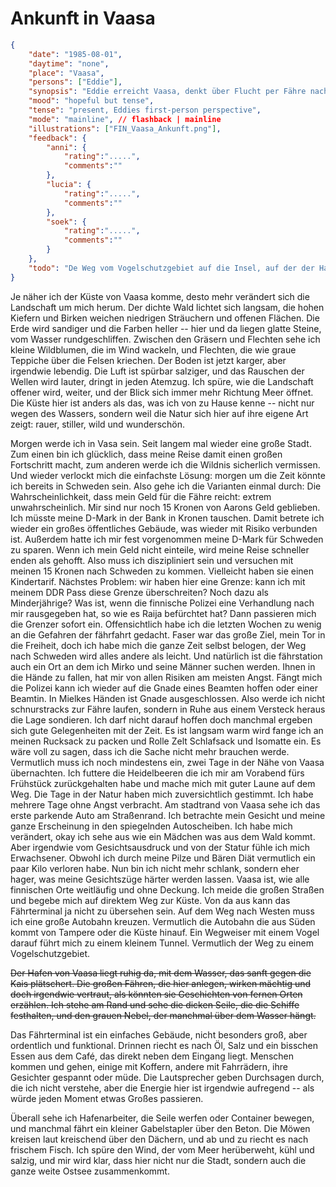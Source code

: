# Ankunft in Vaasa

```json
{
    "date": "1985-08-01",
    "daytime": "none",
    "place": "Vaasa",
    "persons": ["Eddie"],
    "synopsis": "Eddie erreicht Vaasa, denkt über Flucht per Fähre nach und sondiert vorsichtig das Fährterminal.",
    "mood": "hopeful but tense",
    "tense": "present, Eddies first-person perspective",
    "mode": "mainline", // flashback | mainline
    "illustrations": ["FIN_Vaasa_Ankunft.png"],
    "feedback": {
        "anni": {
            "rating":".....",
            "comments":""
        },
        "lucia": {
            "rating":".....",
            "comments":""
        },
        "soek": {
            "rating":".....",
            "comments":""
        }
    },
    "todo": "De Weg vom Vogelschutzgebiet auf die Insel, auf der der Hafen liegt, fehlt. Der Hafen liegt nicht in der Innenstadr. Die letzte Passage braucht von viel Überarbeitung"
}
```

Je näher ich der Küste von Vaasa komme, desto mehr verändert sich die
Landschaft um mich herum. Der dichte Wald lichtet sich langsam, die
hohen Kiefern und Birken weichen niedrigen Sträuchern und offenen
Flächen. Die Erde wird sandiger und die Farben heller -- hier und da
liegen glatte Steine, vom Wasser rundgeschliffen. Zwischen den Gräsern
und Flechten sehe ich kleine Wildblumen, die im Wind wackeln, und
Flechten, die wie graue Teppiche über die Felsen kriechen. Der Boden ist
jetzt karger, aber irgendwie lebendig. Die Luft ist spürbar salziger,
und das Rauschen der Wellen wird lauter, dringt in jeden Atemzug. Ich
spüre, wie die Landschaft offener wird, weiter, und der Blick sich immer
mehr Richtung Meer öffnet. Die Küste hier ist anders als das, was ich
von zu Hause kenne -- nicht nur wegen des Wassers, sondern weil die
Natur sich hier auf ihre eigene Art zeigt: rauer, stiller, wild und
wunderschön.

Morgen werde ich in Vasa sein. Seit langem mal wieder eine große Stadt.
Zum einen bin ich glücklich, dass meine Reise damit einen großen
Fortschritt macht, zum anderen werde ich die Wildnis sicherlich
vermissen. Und wieder verlockt mich die einfachste Lösung: morgen um die
Zeit könnte ich bereits in Schweden sein. Also gehe ich die Varianten
einmal durch: Die Wahrscheinlichkeit, dass mein Geld für die Fähre
reicht: extrem unwahrscheinlich. Mir sind nur noch 15 Kronen von Aarons
Geld geblieben. Ich müsste meine D-Mark in der Bank in Kronen tauschen.
Damit betrete ich wieder ein großes öffentliches Gebäude, was wieder mit
Risiko verbunden ist. Außerdem hatte ich mir fest vorgenommen meine
D-Mark für Schweden zu sparen. Wenn ich mein Geld nicht einteile, wird
meine Reise schneller enden als gehofft. Also muss ich diszipliniert
sein und versuchen mit meinen 15 Kronen nach Schweden zu kommen.
Vielleicht haben sie einen Kindertarif. Nächstes Problem: wir haben hier
eine Grenze: kann ich mit meinem DDR Pass diese Grenze überschreiten?
Noch dazu als Minderjährige? Was ist, wenn die finnische Polizei eine
Verhandlung nach mir rausgegeben hat, so wie es Raija befürchtet hat?
Dann passieren mich die Grenzer sofort ein. Offensichtlich habe ich die
letzten Wochen zu wenig an die Gefahren der fährfahrt gedacht. Faser war
das große Ziel, mein Tor in die Freiheit, doch ich habe mich die ganze
Zeit selbst belogen, der Weg nach Schweden wird alles andere als leicht.
Und natürlich ist die fährstation auch ein Ort an dem ich Mirko und
seine Männer suchen werden. Ihnen in die Hände zu fallen, hat mir von
allen Risiken am meisten Angst. Fängt mich die Polizei kann ich wieder
auf die Gnade eines Beamten hoffen oder einer Beamtin. In Mielkes Händen
ist Gnade ausgeschlossen. Also werde ich nicht schnurstracks zur Fähre
laufen, sondern in Ruhe aus einem Versteck heraus die Lage sondieren.
Ich darf nicht darauf hoffen doch manchmal ergeben sich gute
Gelegenheiten mit der Zeit. Es ist langsam warm wird fange ich an meinen
Rucksack zu packen und Rolle Zelt Schlafsack und Isomatte ein. Es wäre
voll zu sagen, dass ich die Sache nicht mehr brauchen werde. Vermutlich
muss ich noch mindestens ein, zwei Tage in der Nähe von Vaasa
übernachten. Ich futtere die Heidelbeeren die ich mir am Vorabend fürs
Frühstück zurückgehalten habe und mache mich mit guter Laune auf dem
Weg. Die Tage in der Natur haben mich zuversichtlich gestimmt. Ich habe
mehrere Tage ohne Angst verbracht. Am stadtrand von Vaasa sehe ich das
erste parkende Auto am Straßenrand. Ich betrachte mein Gesicht und meine
ganze Erscheinung in den spiegelnden Autoscheiben. Ich habe mich
verändert, okay ich sehe aus wie ein Mädchen was aus dem Wald kommt.
Aber irgendwie vom Gesichtsausdruck und von der Statur fühle ich mich
Erwachsener. Obwohl ich durch meine Pilze und Bären Diät vermutlich ein
paar Kilo verloren habe. Nun bin ich nicht mehr schlank, sondern eher
hager, was meine Gesichtszüge härter werden lassen. Vaasa ist, wie alle
finnischen Orte weitläufig und ohne Deckung. Ich meide die großen
Straßen und begebe mich auf direktem Weg zur Küste. Von da aus kann das
Fährterminal ja nicht zu übersehen sein. Auf dem Weg nach Westen muss
ich eine große Autobahn kreuzen. Vermutlich die Autobahn die aus Süden
kommt von Tampere oder die Küste hinauf. Ein Wegweiser mit einem Vogel
darauf führt mich zu einem kleinem Tunnel. Vermutlich der Weg zu einem
Vogelschutzgebiet.

~~Der Hafen von Vaasa liegt ruhig da, mit dem Wasser, das sanft gegen
die Kais plätschert. Die großen Fähren, die hier anlegen, wirken mächtig
und doch irgendwie vertraut, als könnten sie Geschichten von fernen
Orten erzählen. Ich stehe am Rand und sehe die dicken Seile, die die
Schiffe festhalten, und den grauen Nebel, der manchmal über dem Wasser
hängt.~~

Das Fährterminal ist ein einfaches Gebäude, nicht besonders groß, aber
ordentlich und funktional. Drinnen riecht es nach Öl, Salz und ein
bisschen Essen aus dem Café, das direkt neben dem Eingang liegt.
Menschen kommen und gehen, einige mit Koffern, andere mit Fahrrädern,
ihre Gesichter gespannt oder müde. Die Lautsprecher geben Durchsagen
durch, die ich nicht verstehe, aber die Energie hier ist irgendwie
aufregend -- als würde jeden Moment etwas Großes passieren.

Überall sehe ich Hafenarbeiter, die Seile werfen oder Container bewegen,
und manchmal fährt ein kleiner Gabelstapler über den Beton. Die Möwen
kreisen laut kreischend über den Dächern, und ab und zu riecht es nach
frischem Fisch. Ich spüre den Wind, der vom Meer herüberweht, kühl und
salzig, und mir wird klar, dass hier nicht nur die Stadt, sondern auch
die ganze weite Ostsee zusammenkommt.
